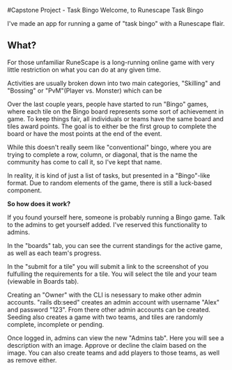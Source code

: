 #Capstone Project - Task Bingo
Welcome, to Runescape Task Bingo

I've made an app for running a game of "task bingo" with a Runescape flair.
## What?
For those unfamiliar RuneScape is a long-running online game with very little restriction on what you can do at any given time.

Activities are usually broken down into two main categories, "Skilling" and "Bossing" or "PvM"(Player vs. Monster) which can be 

Over the last couple years, people have started to run "Bingo" games, where each tile on the Bingo board represents some sort of achievement in game. To keep things fair, all individuals or teams have the same board and tiles award points. The goal is to either be the first group to complete the board or have the most points at the end of the event.

While this doesn't really seem like "conventional" bingo, where you are trying to complete a row, column, or diagonal, that is the name the community has come to call it, so I've kept that name.

In reality, it is kind of just a list of tasks, but presented in a "Bingo"-like format. Due to random elements of the game, there is still a luck-based component.

**So how does it work?**

If you found yourself here, someone is probably running a Bingo game. Talk to the admins to get yourself added. I've reserved this functionality to admins.

In the "boards" tab, you can see the current standings for the active game, as well as each team's progress.

In the "submit for a tile" you will submit a link to the screenshot of you fulfulling the requirements for a tile. You will select the tile and your team (viewable in Boards tab).

Creating an "Owner" with the CLI is nesessary to make other admin accounts. "rails db:seed" creates an admin account with username "Alex" and password "123". From there other admin accounts can be created. Seeding also creates a game with two teams, and tiles are randomly complete, incomplete or pending.

Once logged in, admins can view the  new "Admins tab". Here you will see a description with an image. Approve or decline the claim based on the image. You can also create teams and add players to those teams, as well as remove either.
